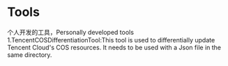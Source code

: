 # Tools
个人开发的工具，Personally developed tools  
1.TencentCOSDifferentiationTool:This tool is used to differentially update Tencent Cloud's COS resources. It needs to be used with a Json file in the same directory.
